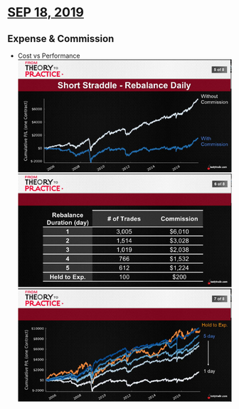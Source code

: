 # [SEP 18, 2019](https://www.tastytrade.com/tt/shows/from-theory-to-practice/episodes/portfolio-tactics-building-blocks-commissions-09-18-2019)
## Expense & Commission
* Cost vs Performance  
  ![alt text](./img/04.1.png "spy")
  ![alt text](./img/04.2.png "spy")
  ![alt text](./img/04.3.png "spy")